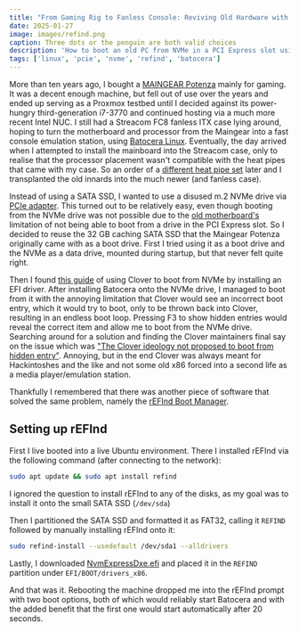 ```yaml
---
title: "From Gaming Rig to Fanless Console: Reviving Old Hardware with Batocera Linux and NVMe workarounds"
date: 2025-01-27
image: images/refind.png
caption: Three dots or the penguin are both valid choices
description: 'How to boot an old PC from NVMe in a PCI Express slot using rEFInd'
tags: ['linux', 'pcie', 'nvme', 'refind', 'batocera']
---
```


More than ten years ago, I bought a [MAINGEAR Potenza](https://uk.pcmag.com/desktops/1817/maingear-potenza-super-stock)
mainly for gaming. It was a decent enough machine, but fell out of use over the years and ended up serving as a Proxmox
testbed until I decided against its power-hungry third-generation i7-3770 and continued hosting via a much more recent
Intel NUC. I still had a Streacom FC8 fanless ITX case lying around, hoping to turn the motherboard and 
processor from the Maingear into a fast console emulation station, using [Batocera Linux](https://batocera.org/).
Eventually, the day arrived when I attempted to install the mainboard into the Streacom case, only to realise that the
processor placement wasn't compatible with the heat pipes that came with my case. So an order of a 
[different heat pipe set](https://streacom.com/products/sh8-heat-pipe-set/) later and I transplanted the old 
innards into the much newer (and fanless case).

Instead of using a SATA SSD, I wanted to use a disused m.2 NVMe drive via [PCIe adapter](https://sabrent.com/products/ec-pcie).
This turned out to be relatively easy, even though booting from the NVMe drive was not possible due to the
[old motherboard's](https://www.asus.com/us/supportonly/p8h77i/helpdesk_manual/) limitation of not being able to boot from 
a drive in the PCI Express slot. So I decided to reuse the 32 GB caching SATA SSD that the Maingear Potenza originally 
came with as a boot drive. First I tried using it as a boot drive and the NVMe as a data drive, mounted during startup,
but that never felt quite right.

Then I found [this guide](https://www.hamishmb.com/booting-nvme-older-pc-refind/) of using Clover to boot from NVMe by 
installing an EFI driver. After installing Batocera onto the NVMe drive, I managed to boot from it with the annoying
limitation that Clover would see an incorrect boot entry, which it would try to boot, only to be thrown back into
Clover, resulting in an endless boot loop. Pressing F3 to show hidden entries would reveal the correct item and allow
me to boot from the NVMe drive. Searching around for a solution and finding the Clover maintainers final say on the issue 
which was ["The Clover ideology not proposed to boot from hidden entry"](https://github.com/CloverHackyColor/CloverBootloader/issues/594#issuecomment-1837246494).
Annoying, but in the end Clover was always meant for Hackintoshes and the like and not some old x86 forced into a
second life as a media player/emulation station.

Thankfully I remembered that there was another piece of software that solved the same problem, namely the
[rEFInd Boot Manager](https://www.rodsbooks.com/refind/).

## Setting up rEFInd

First I live booted into a live Ubuntu environment. There I installed rEFInd via the following command (after connecting
to the network):

```bash
sudo apt update && sudo apt install refind
```

I ignored the question to install rEFInd to any of the disks, as my goal was to install it onto the small SATA SSD
(`/dev/sda`)

Then I partitioned the SATA SSD and formatted it as FAT32, calling it `REFIND` followed by manually installing rEFInd
onto it:

```bash
sudo refind-install --usedefault /dev/sda1 --alldrivers
```

Lastly, I downloaded [NvmExpressDxe.efi](https://github.com/MatthewPierson/Hackintosh_Files/raw/refs/heads/master/Ryzen%203600%20AB350-GAMING-3%201060%203GB%20CLOVER/EFI/CLOVER/drivers/UEFI/NvmExpressDxe.efi)
and placed it in the `REFIND` partition under `EFI/BOOT/drivers_x86`.

And that was it. Rebooting the machine dropped me into the rEFInd prompt with two boot options, both of which would
reliably start Batocera and with the added benefit that the first one would start automatically after 20 seconds.


